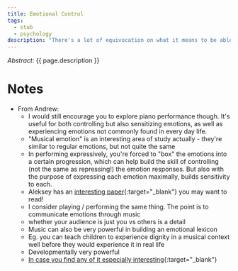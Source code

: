 ```yaml
---
title: Emotional Control
tags:
  - stub
  - psychology
description: "There's a lot of equivocation on what it means to be able to control one's emotions. I want to untangle a few different senses of the phrase and offer my views on what I think is possible and healthy: (1) force of will in the moment (impossible), (2) taking specific actions to effect or affect emotions, like self-soothing behaviors or listening to sad music (possible, may be healthy or harmful), and (3) long-term work to recalibrate emotional reactions (possible, most likely healthy if pursued carefully)."
---
```


_Abstract:_ {{ page.description }}

# Notes
* From Andrew:
  * I would still encourage you to explore piano performance though. It's useful for both controlling but also sensitizing emotions, as well as experiencing emotions not commonly found in every day life.
  * "Musical emotion" is an interesting area of study actually - they're similar to regular emotions, but not quite the same
  * In performing expressively, you're forced to "box" the emotions into a certain progression, which can help build the skill of controlling (not the same as repressing!) the emotion responses. But also with the purpose of expressing each emotion maximally, builds sensitivity to each.
  * Aleksey has an [interesting paper](https://www.academia.edu/8648360/Can_Music_Hurt_-_Music_and_Violence){:target="&lowbar;blank"} you may want to read!
  * I consider playing / performing the same thing. The point is to communicate emotions through music
  * whether your audience is just you vs others is a detail
  * Music can also be very powerful in building an emotional lexicon
  * Eg. you can teach children to experience dignity in a musical context well before they would experience it in real life
  * Developmentally very powerful
  * [In case you find any of it especially interesting](http://www.alekseynikolsky.com/research){:target="&lowbar;blank"}
  
  
